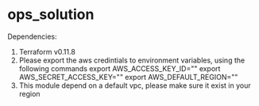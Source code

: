 # ops_solution
Dependencies:
1. Terraform v0.11.8
2. Please export the aws credintials to environment variables, using the following commands
        export AWS_ACCESS_KEY_ID=""
        export AWS_SECRET_ACCESS_KEY=""
        export AWS_DEFAULT_REGION=""
3. This module depend on a default vpc, please make sure it exist in your region